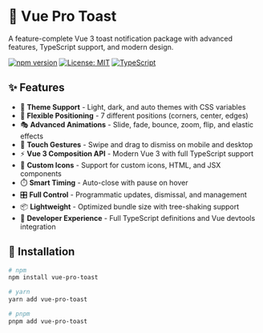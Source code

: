 # 🍞 Vue Pro Toast

A feature-complete Vue 3 toast notification package with advanced features, TypeScript support, and modern design.

[![npm version](https://img.shields.io/npm/v/vue-pro-toast.svg)](https://www.npmjs.com/package/vue-pro-toast)
[![License: MIT](https://img.shields.io/badge/License-MIT-yellow.svg)](https://opensource.org/licenses/MIT)
[![TypeScript](https://img.shields.io/badge/TypeScript-Ready-blue.svg)](https://www.typescriptlang.org/)

## ✨ Features

- 🎨 **Theme Support** - Light, dark, and auto themes with CSS variables
- 📍 **Flexible Positioning** - 7 different positions (corners, center, edges)
- 🎭 **Advanced Animations** - Slide, fade, bounce, zoom, flip, and elastic effects
- 📱 **Touch Gestures** - Swipe and drag to dismiss on mobile and desktop
- ⚡ **Vue 3 Composition API** - Modern Vue 3 with full TypeScript support
- 🎯 **Custom Icons** - Support for custom icons, HTML, and JSX components
- ⏱️ **Smart Timing** - Auto-close with pause on hover
- 🎛️ **Full Control** - Programmatic updates, dismissal, and management
- 📦 **Lightweight** - Optimized bundle size with tree-shaking support
- 🔧 **Developer Experience** - Full TypeScript definitions and Vue devtools integration

## 🚀 Installation

```bash
# npm
npm install vue-pro-toast

# yarn
yarn add vue-pro-toast

# pnpm
pnpm add vue-pro-toast
